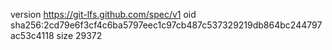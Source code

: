 version https://git-lfs.github.com/spec/v1
oid sha256:2cd79e6f3cf4c6ba5797eec1c97cb487c537329219db864bc244797ac53c4118
size 29372
